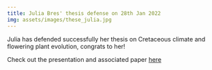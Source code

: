 ```yaml
---
title: Julia Bres' thesis defense on 28th Jan 2022 
img: assets/images/these_julia.jpg
---
```

Julia has defended successfully her thesis on Cretaceous climate and flowering plant evolution, congrats to her! 

Check out the presentation and associated paper [here](https://paleoclim-cnrs.github.io/presentations/Julia-Bres-PhD/)
